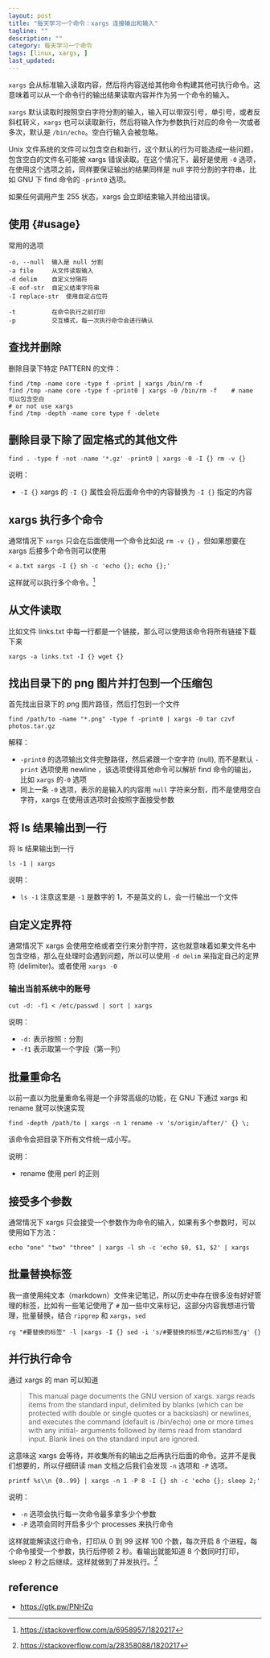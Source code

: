```yaml
---
layout: post
title: "每天学习一个命令：xargs 连接输出和输入"
tagline: ""
description: ""
category: 每天学习一个命令
tags: [linux, xargs, ]
last_updated:
---
```


`xargs` 会从标准输入读取内容，然后将内容送给其他命令构建其他可执行命令。这意味着可以从一个命令行的输出结果读取内容并作为另一个命令的输入。

`xargs` 默认读取时按照空白字符分割的输入，输入可以带双引号，单引号，或者反斜杠转义，`xargs` 也可以读取新行，然后将输入作为参数执行对应的命令一次或者多次，默认是 `/bin/echo`。空白行输入会被忽略。

Unix 文件系统的文件可以包含空白和新行，这个默认的行为可能造成一些问题，包含空白的文件名可能被 xargs 错误读取。在这个情况下，最好是使用 `-0` 选项，在使用这个选项之前，同样要保证输出的结果同样是 null 字符分割的字符串，比如 GNU 下 find 命令的 `-print0` 选项。

如果任何调用产生 255 状态，xargs 会立即结束输入并给出错误。

## 使用 {#usage}

常用的选项

    -o, --null  输入是 null 分割
    -a file     从文件读取输入
    -d delim    自定义分隔符
    -E eof-str  自定义结束字符串
    -I replace-str  使用自定占位符

    -t          在命令执行之前打印
    -p          交互模式，每一次执行命令会进行确认

## 查找并删除
删除目录下特定 PATTERN 的文件：

    find /tmp -name core -type f -print | xargs /bin/rm -f
    find /tmp -name core -type f -print0 | xargs -0 /bin/rm -f    # name 可以包含空白
    # or not use xargs
    find /tmp -depth -name core type f -delete

## 删除目录下除了固定格式的其他文件

    find . -type f -not -name '*.gz' -print0 | xargs -0 -I {} rm -v {}

说明：

- `-I {}` xargs 的 `-I {}` 属性会将后面命令中的内容替换为 `-I {}` 指定的内容

## xargs 执行多个命令
通常情况下 `xargs` 只会在后面使用一个命令比如说 `rm -v {}` ，但如果想要在 xargs 后接多个命令则可以使用

    < a.txt xargs -I {} sh -c 'echo {}; echo {};'

这样就可以执行多个命令。[^multi]

[^multi]: <https://stackoverflow.com/a/6958957/1820217>

## 从文件读取
比如文件 links.txt 中每一行都是一个链接，那么可以使用该命令将所有链接下载下来

    xargs -a links.txt -I {} wget {}

## 找出目录下的 png 图片并打包到一个压缩包
首先找出目录下的 png 图片路径，然后打包到一个文件

    find /path/to -name "*.png" -type f -print0 | xargs -0 tar czvf photos.tar.gz

解释：

- `-print0` 的选项输出文件完整路径，然后紧跟一个空字符 (null), 而不是默认 `-print` 选项使用 newline ，该选项使得其他命令可以解析 find 命令的输出，比如 `xargs` 的`-0` 选项
- 同上一条 `-0` 选项，表示的是输入的内容用 `null` 字符来分割，而不是使用空白字符，xargs 在使用该选项时会按照字面接受参数

## 将 ls 结果输出到一行
将 ls 结果输出到一行

    ls -1 | xargs

说明：

- `ls -1` 注意这里是 `-1` 是数字的 1，不是英文的 L，会一行输出一个文件

## 自定义定界符
通常情况下 xargs 会使用空格或者空行来分割字符，这也就意味着如果文件名中包含空格，那么在处理时会遇到问题，所以可以使用 `-d delim` 来指定自己的定界符 (delimiter)。或者使用 `xargs -0`

### 输出当前系统中的账号

    cut -d: -f1 < /etc/passwd | sort | xargs

说明：

- `-d:` 表示按照 `:` 分割
- `-f1` 表示取第一个字段（第一列）


## 批量重命名
以前一直以为批量重命名得是一个非常高级的功能，在 GNU 下通过 xargs 和 rename 就可以快速实现

    find -depth /path/to | xargs -n 1 rename -v 's/origin/after/' {} \;

该命令会把目录下所有文件统一成小写。

说明：

- rename 使用 perl 的正则

## 接受多个参数
通常情况下 xargs 只会接受一个参数作为命令的输入，如果有多个参数时，可以使用如下方法：

    echo "one" "two" "three" | xargs -l sh -c 'echo $0, $1, $2' | xargs

## 批量替换标签
我一直使用纯文本（markdown）文件来记笔记，所以历史中存在很多没有好好管理的标签，比如有一些笔记使用了 `#` 加一些中文来标记，这部分内容我想进行管理，批量替换，结合 `ripgrep` 和 `xargs`，`sed` 

    rg "#要替换的标签" -l |xargs -I {} sed -i 's/#要替换的标签/#之后的标签/g' {}


## 并行执行命令
通过 xargs 的 man 可以知道

> This manual page documents the GNU version of xargs. xargs reads items from the standard input, delimited by blanks (which can be protected with double or single quotes or a backslash) or newlines, and executes the command (default is /bin/echo) one or more times with any initial- arguments followed by items read from standard input. Blank lines on the standard input are ignored.

这意味这 xargs 会等待，并收集所有的输出之后再执行后面的命令。这并不是我们想要的，所以仔细研读 man 文档之后我们会发现 `-n` 选项和 `-P` 选项。

    printf %s\\n {0..99} | xargs -n 1 -P 8 -I {} sh -c 'echo {}; sleep 2;'

说明：

- `-n` 选项会执行每一次命令最多拿多少个参数
- `-P` 选项会同时开启多少个 processes 来执行命令

这样就能解读这行命令，打印从 0 到 99 这样 100 个数，每次开启 8 个进程，每个命令接受一个参数，执行后停顿 2 秒。看输出就能知道 8 个数同时打印， sleep 2 秒之后继续。这样就做到了并发执行。[^parallel]

[^parallel]: <https://stackoverflow.com/a/28358088/1820217>

## reference

- <https://gtk.pw/PNHZq>
